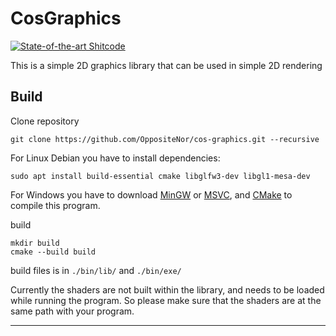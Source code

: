 # CosGraphics

[![State-of-the-art Shitcode](https://img.shields.io/static/v1?label=State-of-the-art&message=Shitcode&color=7B5804)](https://github.com/trekhleb/state-of-the-art-shitcode)

This is a simple 2D graphics library that can be used in simple 2D rendering 

## Build

Clone repository

```
git clone https://github.com/OppositeNor/cos-graphics.git --recursive
```

For Linux Debian you have to install dependencies:


```
sudo apt install build-essential cmake libglfw3-dev libgl1-mesa-dev
```

For Windows you have to download [MinGW](https://www.mingw-w64.org) or [MSVC](https://visualstudio.microsoft.com), and [CMake](https://cmake.org/) to compile this program.

build
```
mkdir build
cmake --build build
```

build files is in `./bin/lib/` and `./bin/exe/`

Currently the shaders are not built within the library, and needs to be loaded while running the program. So please make sure that the shaders are at the same path with your program.

---